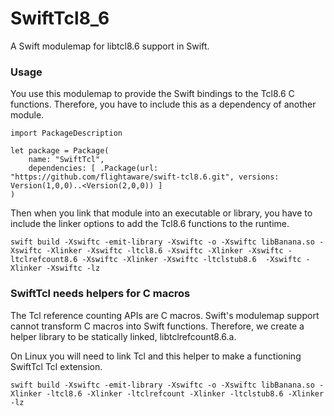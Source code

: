 # SwiftTcl8_6

A Swift modulemap for libtcl8.6 support in Swift.

### Usage

You use this modulemap to provide the Swift bindings to the Tcl8.6 C functions.  Therefore, you have to include this as
a dependency of another module.

```
import PackageDescription

let package = Package(
    name: "SwiftTcl",
	dependencies: [ .Package(url: "https://github.com/flightaware/swift-tcl8.6.git", versions: Version(1,0,0)..<Version(2,0,0)) ]
)

```

Then when you link that module into an executable or library, you have to include the linker options to add the Tcl8.6
functions to the runtime.

```
swift build -Xswiftc -emit-library -Xswiftc -o -Xswiftc libBanana.so -Xswiftc -Xlinker -Xswiftc -ltcl8.6 -Xswiftc -Xlinker -Xswiftc -ltclrefcount8.6 -Xswiftc -Xlinker -Xswiftc -ltclstub8.6  -Xswiftc -Xlinker -Xswiftc -lz
```

### SwiftTcl needs helpers for C macros

The Tcl reference counting APIs are C macros.  Swift's modulemap support cannot transform C macros into Swift functions.
Therefore, we create a helper library to be statically linked, libtclrefcount8.6.a.

On Linux you will need to link Tcl and this helper to make a functioning SwiftTcl Tcl extension.

```
swift build -Xswiftc -emit-library -Xswiftc -o -Xswiftc libBanana.so -Xlinker -ltcl8.6 -Xlinker -ltclrefcount -Xlinker -ltclstub8.6 -Xlinker -lz
```
